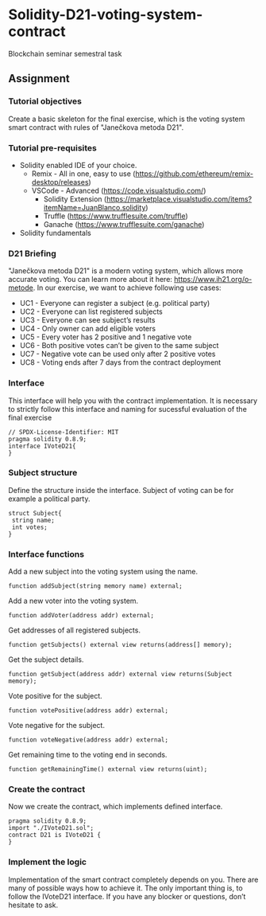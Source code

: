 # Solidity-D21-voting-system-contract
Blockchain seminar semestral task

## Assignment

### Tutorial objectives
Create a basic skeleton for the final exercise, which is the voting system smart contract with rules of "Janečkova metoda
D21".

### Tutorial pre-requisites
- Solidity enabled IDE of your choice.
  - Remix - All in one, easy to use (https://github.com/ethereum/remix-desktop/releases)
  - VSCode - Advanced (https://code.visualstudio.com/)
    - Solidity Extension (https://marketplace.visualstudio.com/items?itemName=JuanBlanco.solidity)
    - Truffle (https://www.trufflesuite.com/truffle)
    - Ganache (https://www.trufflesuite.com/ganache)
- Solidity fundamentals

### D21 Briefing
"Janečkova metoda D21" is a modern voting system, which allows more accurate voting. You can learn more about it here:
https://www.ih21.org/o-metode. In our exercise, we want to achieve following use cases:
- UC1 - Everyone can register a subject (e.g. political party)
- UC2 - Everyone can list registered subjects
- UC3 - Everyone can see subject’s results
- UC4 - Only owner can add eligible voters
- UC5 - Every voter has 2 positive and 1 negative vote
- UC6 - Both positive votes can’t be given to the same subject
- UC7 - Negative vote can be used only after 2 positive votes
- UC8 - Voting ends after 7 days from the contract deployment

### Interface
This interface will help you with the contract implementation. It is necessary to strictly follow this interface and naming for
sucessful evaluation of the final exercise

```
// SPDX-License-Identifier: MIT
pragma solidity 0.8.9;
interface IVoteD21{
}
```

### Subject structure
Define the structure inside the interface. Subject of voting can be for example a political party.

```
struct Subject{
 string name;
 int votes;
}
```

### Interface functions
Add a new subject into the voting system using the name.
```
function addSubject(string memory name) external;
```
Add a new voter into the voting system.
```
function addVoter(address addr) external;
```
Get addresses of all registered subjects.
```
function getSubjects() external view returns(address[] memory);
```
Get the subject details.
```
function getSubject(address addr) external view returns(Subject memory);
```
Vote positive for the subject.
```
function votePositive(address addr) external;
```
Vote negative for the subject.
```
function voteNegative(address addr) external;
```
Get remaining time to the voting end in seconds.
```
function getRemainingTime() external view returns(uint);
```

### Create the contract
Now we create the contract, which implements defined interface.

```
pragma solidity 0.8.9;
import "./IVoteD21.sol";
contract D21 is IVoteD21 {
}
```

### Implement the logic
Implementation of the smart contract completely depends on you. There are many of possible ways how to achieve it. The
only important thing is, to follow the IVoteD21 interface. If you have any blocker or questions, don’t hesitate to ask.
